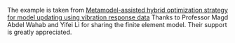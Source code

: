 The example is taken from [Metamodel-assisted hybrid optimization strategy for model updating using
vibration response data](https://doi.org/10.1016/j.advengsoft.2023.103515)
Thanks to Professor Magd Abdel Wahab and Yifei Li for sharing the finite element model. Their support is greatly appreciated.
